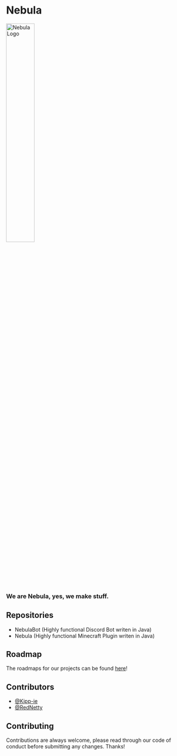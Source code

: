 
# Nebula

<img src="https://github.com/user-attachments/assets/06010a3d-2ca9-47c4-ac40-4e5298407a1d" alt="Nebula Logo" width=39% height=39%>


### We are Nebula, yes, we make stuff.

## Repositories
- NebulaBot (Highly functional Discord Bot writen in Java)
- Nebula (Highly functional Minecraft Plugin writen in Java)

## Roadmap

The roadmaps for our projects can be found [here](https://github.com/users/Kipp-ie/projects/1)!


## Contributors

- [@Kipp-ie](https://www.github.com/Kipp-ie)
- [@RedNetty](https://www.github.com/RedNetty)

## Contributing

Contributions are always welcome, please read through our code of conduct before submitting any changes. Thanks!

